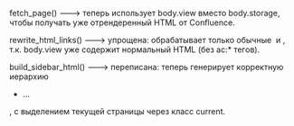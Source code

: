 fetch_page() ---> теперь использует body.view вместо body.storage, чтобы получать уже отрендеренный HTML от Confluence.

rewrite_html_links() ---> упрощена: обрабатывает только обычные <img> и <a>, т.к. body.view уже содержит нормальный HTML (без ac:* тегов).

build_sidebar_html() ---> переписана: теперь генерирует корректную иерархию <ul><li><a>...</a></li></ul>, с выделением текущей страницы через класс current.